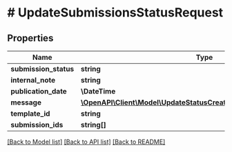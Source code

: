 # # UpdateSubmissionsStatusRequest

## Properties

Name | Type | Description | Notes
------------ | ------------- | ------------- | -------------
**submission_status** | **string** |  |
**internal_note** | **string** |  | [optional]
**publication_date** | **\DateTime** |  | [optional]
**message** | [**\OpenAPI\Client\Model\UpdateStatusCreateSubmissionMessageRequest**](UpdateStatusCreateSubmissionMessageRequest.md) |  | [optional]
**template_id** | **string** |  | [optional]
**submission_ids** | **string[]** |  |

[[Back to Model list]](../../README.md#models) [[Back to API list]](../../README.md#endpoints) [[Back to README]](../../README.md)
